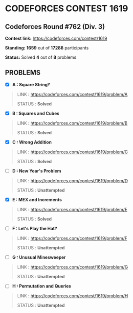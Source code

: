 # CODEFORCES CONTEST 1619

## Codeforces Round #762 (Div. 3)

**Contest link:** https://codeforces.com/contest/1619

**Standing:** **1659** out of **17288** participants

**Status:** Solved **4** out of **8** problems

## PROBLEMS

- [x] **A : Square String?**

> LINK : https://codeforces.com/contest/1619/problem/A
>
> STATUS : **Solved**

- [x] **B : Squares and Cubes**

> LINK : https://codeforces.com/contest/1619/problem/B
>
> STATUS : **Solved**

- [x] **C : Wrong Addition**

> LINK : https://codeforces.com/contest/1619/problem/C
>
> STATUS : **Solved**

- [ ] **D : New Year\'s Problem**

> LINK : https://codeforces.com/contest/1619/problem/D
>
> STATUS : **Unattempted**

- [x] **E : MEX and Increments**

> LINK : https://codeforces.com/contest/1619/problem/E
>
> STATUS : **Solved**

- [ ] **F : Let\'s Play the Hat?**

> LINK : https://codeforces.com/contest/1619/problem/F
>
> STATUS : **Unattempted**

- [ ] **G : Unusual Minesweeper**

> LINK : https://codeforces.com/contest/1619/problem/G
>
> STATUS : **Unattempted**

- [ ] **H : Permutation and Queries**

> LINK : https://codeforces.com/contest/1619/problem/H
>
> STATUS : **Unattempted**

